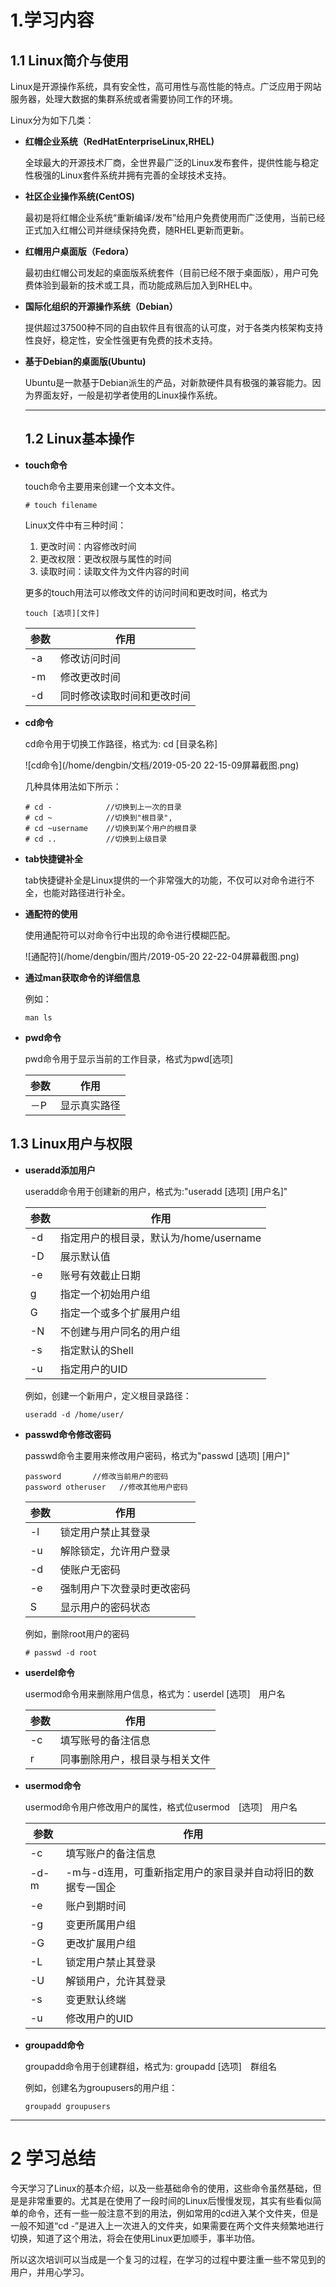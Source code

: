 # 1.学习内容

## 1.1 Linux简介与使用

​	Linux是开源操作系统，具有安全性，高可用性与高性能的特点。广泛应用于网站服务器，处理大数据的集群系统或者需要协同工作的环境。

Linux分为如下几类：

* **红帽企业系统（RedHatEnterpriseLinux,RHEL)**

  全球最大的开源技术厂商，全世界最广泛的Linux发布套件，提供性能与稳定性极强的Linux套件系统并拥有完善的全球技术支持。

* **社区企业操作系统(CentOS)**

  最初是将红帽企业系统“重新编译/发布”给用户免费使用而广泛使用，当前已经正式加入红帽公司并继续保持免费，随RHEL更新而更新。

* **红帽用户桌面版（Fedora）**

  最初由红帽公司发起的桌面版系统套件（目前已经不限于桌面版），用户可免费体验到最新的技术或工具，而功能成熟后加入到RHEL中。

* **国际化组织的开源操作系统（Debian）**

  提供超过37500种不同的自由软件且有很高的认可度，对于各类内核架构支持性良好，稳定性，安全性强更有免费的技术支持。

* **基于Debian的桌面版(Ubuntu)**

  Ubuntu是一款基于Debian派生的产品，对新款硬件具有极强的兼容能力。因为界面友好，一般是初学者使用的Linux操作系统。

  ---

  ## 1.2 Linux基本操作

* **touch命令**

  touch命令主要用来创建一个文本文件。

  ```shell
  # touch filename
  ```

  Linux文件中有三种时间：

  1. 更改时间：内容修改时间
  2. 更改权限：更改权限与属性的时间
  3. 读取时间：读取文件为文件内容的时间

  更多的touch用法可以修改文件的访问时间和更改时间，格式为

  ```shell
  touch [选项][文件]
  ```

  | 参数 | 作用                       |
  | ---- | -------------------------- |
  | -a   | 修改访问时间               |
  | -m   | 修改更改时间               |
  | -d   | 同时修改读取时间和更改时间 |

  

* **cd命令**

  cd命令用于切换工作路径，格式为: cd [目录名称]

  ![cd命令](/home/dengbin/文档/2019-05-20 22-15-09屏幕截图.png)

  几种具体用法如下所示：

  ```shell
  # cd -       　　　//切换到上一次的目录
  # cd ~       　　　//切换到"根目录",
  # cd ~username    //切换到某个用户的根目录
  # cd ..           //切换到上级目录
  ```

* **tab快捷键补全**

  tab快捷键补全是Linux提供的一个非常强大的功能，不仅可以对命令进行不全，也能对路径进行补全。

* **通配符的使用**

  使用通配符可以对命令行中出现的命令进行模糊匹配。

  ![通配符](/home/dengbin/图片/2019-05-20 22-22-04屏幕截图.png)

* **通过man获取命令的详细信息**

  例如：

  ```shell
  man ls
  ```

* **pwd命令**

  pwd命令用于显示当前的工作目录，格式为pwd[选项]

  | 参数 | 作用         |
  | ---- | ------------ |
  | －P  | 显示真实路径 |

  

## 1.3 Linux用户与权限

* **useradd添加用户**

  useradd命令用于创建新的用户，格式为:"useradd [选项] [用户名]"

  | 参数 | 作用                                   |
  | ---- | -------------------------------------- |
  | -d   | 指定用户的根目录，默认为/home/username |
  | -D   | 展示默认值                             |
  | -e   | 账号有效截止日期                       |
  | g    | 指定一个初始用户组                     |
  | G    | 指定一个或多个扩展用户组               |
  | -N   | 不创建与用户同名的用户组               |
  | -s   | 指定默认的Shell                        |
  | -u   | 指定用户的UID                          |

  例如，创建一个新用户，定义根目录路径：

  ```shell
  useradd -d /home/user/ 
  ```

* **passwd命令修改密码**

  passwd命令主要用来修改用户密码，格式为"passwd [选项] [用户]"

  ```shell
  password       //修改当前用户的密码
  password otheruser   //修改其他用户密码
  ```

  | 参数 | 作用                       |
  | ---- | -------------------------- |
  | -l   | 锁定用户禁止其登录         |
  | -u   | 解除锁定，允许用户登录     |
  | -d   | 使账户无密码               |
  | -e   | 强制用户下次登录时更改密码 |
  | S    | 显示用户的密码状态         |

  例如，删除root用户的密码

  ```shell
  # passwd -d root
  ```

  

* **userdel命令**

  usermod命令用来删除用户信息，格式为：userdel [选项]　用户名

  | 参数 | 作用                           |
  | ---- | ------------------------------ |
  | -c   | 填写账号的备注信息             |
  | r    | 同事删除用户，根目录与相关文件 |

* **usermod命令**

  usermod命令用户修改用户的属性，格式位usermod　[选项]　用户名

  | 参数 | 作用                                                       |
  | ---- | ---------------------------------------------------------- |
  | -c   | 填写账户的备注信息                                         |
  | -d-m | -m与-d连用，可重新指定用户的家目录并自动将旧的数据专一国企 |
  | -e   | 账户到期时间                                               |
  | -g   | 变更所属用户组                                             |
  | -G   | 更改扩展用户组                                             |
  | -L   | 锁定用户禁止其登录                                         |
  | -U   | 解锁用户，允许其登录                                       |
  | -s   | 变更默认终端                                               |
  | -u   | 修改用户的UID                                              |

* **groupadd命令**

  groupadd命令用于创建群组，格式为: groupadd [选项]　群组名

  例如，创建名为groupusers的用户组：

  ```shell
  groupadd groupusers
  ```

---

# 2 学习总结

​	今天学习了Linux的基本介绍，以及一些基础命令的使用，这些命令虽然基础，但是是非常重要的。尤其是在使用了一段时间的Linux后慢慢发现，其实有些看似简单的命令，还有一些一般注意不到的用法，例如常用的cd进入某个文件夹，但是一般不知道“cd -”是进入上一次进入的文件夹，如果需要在两个文件夹频繁地进行切换，知道了这个用法，将会在使用Linux更加顺手，事半功倍。

​	所以这次培训可以当成是一个复习的过程，在学习的过程中要注重一些不常见到的用户，并用心学习。